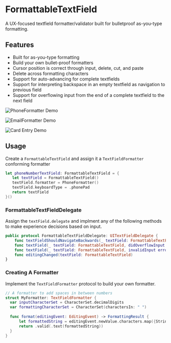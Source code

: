 # FormattableTextField
A UX-focused textfield formatter/validator built for bulletproof as-you-type formatting.

## Features
- Built for as-you-type formatting
- Build your own bullet-proof formatters
- Cursor position is correct through input, delete, cut, and paste
- Delete across formatting characters
- Support for auto-advancing for complete textfields
- Support for interpreting backspace in an empty textfield as navigation to previous field
- Support for overflowing input from the end of a complete textfield to the next field

![PhoneFormatter Demo](../../Documentation/PhoneFormatter.gif)

![EmailFormatter Demo](../../Documentation/EmailFormatter.gif)

![Card Entry Demo](../../Documentation/CardEntryDemo.gif)

## Usage
Create a `FormattableTextField` and assign it a `TextFieldFormatter` conforming formatter
```swift
let phoneNumberTextField: FormattableTextField = {
   let textField = FormattableTextField()
   textField.formatter = PhoneFormatter()
   textField.keyboardType = .phonePad
   return textField
}()
```

### FormattableTextFieldDelegate
Assign the `textField.delegate` and implment any of the following methods to make experience decisions based on input.
```swift
public protocol FormattableTextFieldDelegate: UITextFieldDelegate {
    func textFieldShouldNavigateBackwards(_ textField: FormattableTextField)
    func textField(_ textField: FormattableTextField, didOverflowInput string: String)
    func textField(_ textField: FormattableTextField, invalidInput error: Error)
    func editingChanged(textField: FormattableTextField)
}
```

### Creating A Formatter
Implement the `TextFieldFormatter` protocol to build your own formatter.
```swift
// A formatter to add spaces in between numbers
struct MyFormatter: TextFieldFormatter {
  var inputCharacterSet = CharacterSet.decimalDigits
  var formattingCharacterSet = CharacterSet(charactersIn: " ")
  
  func format(editingEvent: EditingEvent) -> FormattingResult {
      let formattedString = editingEvent.newValue.characters.map({String($0)}).joined(separator: " ")
      return .valid(.text(formattedString))
  }
}
```

